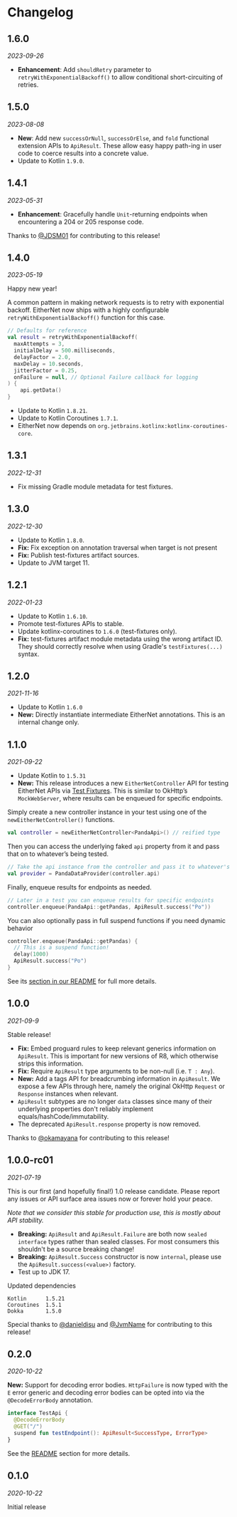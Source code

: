 Changelog
=========

1.6.0
-----

_2023-09-26_

- **Enhancement**: Add `shouldRetry` parameter to `retryWithExponentialBackoff()` to allow conditional short-circuiting of retries.


1.5.0
-----

_2023-08-08_

- **New**: Add new `successOrNull`, `successOrElse`, and `fold` functional extension APIs to `ApiResult`. These allow easy happy path-ing in user code to coerce results into a concrete value.
- Update to Kotlin `1.9.0`.

1.4.1
-----

_2023-05-31_

- **Enhancement**: Gracefully handle `Unit`-returning endpoints when encountering a 204 or 205 response code.

Thanks to [@JDSM01](https://github.com/JDSM01) for contributing to this release!

1.4.0
-----

_2023-05-19_

Happy new year!

A common pattern in making network requests is to retry with exponential backoff. EitherNet now ships with a highly configurable `retryWithExponentialBackoff()` function for this case.

```kotlin
// Defaults for reference
val result = retryWithExponentialBackoff(
  maxAttempts = 3,
  initialDelay = 500.milliseconds,
  delayFactor = 2.0,
  maxDelay = 10.seconds,
  jitterFactor = 0.25,
  onFailure = null, // Optional Failure callback for logging
) {
    api.getData()
}
```

- Update to Kotlin `1.8.21`.
- Update to Kotlin Coroutines `1.7.1`.
- EitherNet now depends on `org.jetbrains.kotlinx:kotlinx-coroutines-core`.

1.3.1
-----

_2022-12-31_

- Fix missing Gradle module metadata for test fixtures.

1.3.0
-----

_2022-12-30_

- Update to Kotlin `1.8.0`.
- **Fix:** Fix exception on annotation traversal when target is not present
- **Fix:** Publish test-fixtures artifact sources.
- Update to JVM target 11.

1.2.1
-----

_2022-01-23_

* Update to Kotlin `1.6.10`.
* Promote test-fixtures APIs to stable.
* Update kotlinx-coroutines to `1.6.0` (test-fixtures only).
* **Fix:** test-fixtures artifact module metadata using the wrong artifact ID. They should correctly resolve when using Gradle's `testFixtures(...)` syntax.

1.2.0
-----

_2021-11-16_

* Update to Kotlin `1.6.0`
* **New:** Directly instantiate intermediate EitherNet annotations. This is an internal change only.

1.1.0
-----

_2021-09-22_

* Update Kotlin to `1.5.31`
* **New:** This release introduces a new `EitherNetController` API for testing EitherNet APIs via [Test Fixtures](https://docs.gradle.org/current/userguide/java_testing.html#sec:java_test_fixtures). This is similar to OkHttp’s `MockWebServer`, where results can be enqueued for specific endpoints.

Simply create a new controller instance in your test using one of the `newEitherNetController()` functions.

```kotlin
val controller = newEitherNetController<PandaApi>() // reified type
```

Then you can access the underlying faked `api` property from it and pass that on to whatever’s being tested.


```kotlin
// Take the api instance from the controller and pass it to whatever's being tested
val provider = PandaDataProvider(controller.api)
```

Finally, enqueue results for endpoints as needed.

```kotlin
// Later in a test you can enqueue results for specific endpoints
controller.enqueue(PandaApi::getPandas, ApiResult.success("Po"))
```

You can also optionally pass in full suspend functions if you need dynamic behavior

```kotlin
controller.enqueue(PandaApi::getPandas) {
  // This is a suspend function!
  delay(1000)
  ApiResult.success("Po")
}
```

See its [section in our README](https://github.com/slackhq/EitherNet#testing) for full more details.

1.0.0
-----

_2021-09-9_

Stable release!

* **Fix:** Embed proguard rules to keep relevant generics information on `ApiResult`. This is important for new versions of R8, which otherwise strips this information.
* **Fix:** Require `ApiResult` type arguments to be non-null (i.e. `T : Any`).
* **New:** Add a tags API for breadcrumbing information in `ApiResult`. We expose a few APIs through here, namely the original OkHttp `Request` or `Response` instances when relevant.
* `ApiResult` subtypes are no longer `data` classes since many of their underlying properties don't reliably implement equals/hashCode/immutability.
* The deprecated `ApiResult.response` property is now removed.

Thanks to [@okamayana](https://github.com/okamayana) for contributing to this release!

1.0.0-rc01
----------

_2021-07-19_

This is our first (and hopefully final!) 1.0 release candidate. Please report any issues or API
surface area issues now or forever hold your peace.

_Note that we consider this stable for production use, this is mostly about API stability._

* **Breaking:** `ApiResult` and `ApiResult.Failure` are both now `sealed interface` types rather than sealed classes. For most consumers this shouldn't be a source breaking change!
* **Breaking:** `ApiResult.Success` constructor is now `internal`, please use the `ApiResult.success(<value>)` factory.
* Test up to JDK 17.

Updated dependencies
```
Kotlin      1.5.21
Coroutines  1.5.1
Dokka       1.5.0
```

Special thanks to [@danieldisu](https://github.com/danieldisu) and [@JvmName](https://github.com/JvmName) for contributing to this release!

0.2.0
-----

_2020-10-22_

**New:** Support for decoding error bodies. `HttpFailure` is now typed with the `E` error generic
and decoding error bodies can be opted into via the `@DecodeErrorBody` annotation.

```kotlin
interface TestApi {
  @DecodeErrorBody
  @GET("/")
  suspend fun testEndpoint(): ApiResult<SuccessType, ErrorType>
}
```

See the [README](https://github.com/slackhq/EitherNet/blob/main/README.md#decoding-error-bodies) section for more details.

0.1.0
-----

_2020-10-22_

Initial release
